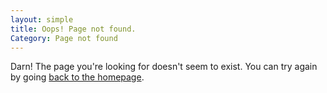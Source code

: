 ```yaml
---
layout: simple
title: Oops! Page not found.
Category: Page not found
---
```

<main class="center">
    Darn! The page you're looking for doesn't seem to exist. You can try again by going <a href="{{ site.baseurl }}/">back to the homepage</a>.
</main>